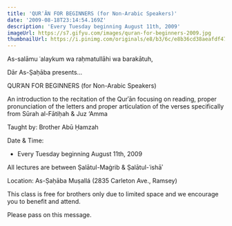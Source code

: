 ```yaml
---
title: 'QURʿĀN FOR BEGINNERS (for Non-Arabic Speakers)'
date: '2009-08-18T23:14:54.169Z'
description: 'Every Tuesday beginning August 11th, 2009'
imageUrl: https://s7.gifyu.com/images/quran-for-beginners-2009.jpg
thumbnailUrl: https://i.pinimg.com/originals/e8/b3/6c/e8b36cd38aeafdf476944fd66a7abda7.png
---
```


As-salāmu ʿalaykum wa raḥmatullāhi wa barakātuh,

Dār As-Ṣaḥāba presents…

QUR’AN FOR BEGINNERS
(for Non-Arabic Speakers)

An introduction to the recitation of the Qurʾān focusing on reading, proper pronunciation of the letters and proper articulation of the verses specifically from Sūrah al-Fātiḥah & Juz ‘Amma

Taught by: Brother Abū Ḥamzah

Date & Time:

- Every Tuesday beginning August 11th, 2009

All lectures are between Ṣalātul-Maġrib & Ṣalātul-ʿishāʾ

Location:
As-Ṣaḥāba Muṣallá
(2835 Carleton Ave., Ramsey)

This class is free for brothers only due to limited space and we encourage you to benefit and attend.

Please pass on this message.
